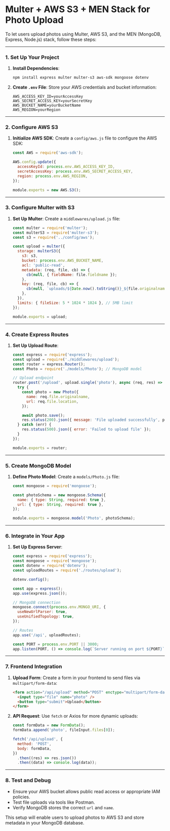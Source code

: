 # Multer + AWS S3 + MEN Stack for Photo Upload

To let users upload photos using Multer, AWS S3, and the MEN (MongoDB, Express, Node.js) stack, follow these steps:

---

### **1. Set Up Your Project**

1. **Install Dependencies**:
   ```bash
   npm install express multer multer-s3 aws-sdk mongoose dotenv
   ```

2. **Create `.env` File**:
   Store your AWS credentials and bucket information:
   ```env
   AWS_ACCESS_KEY_ID=yourAccessKey
   AWS_SECRET_ACCESS_KEY=yourSecretKey
   AWS_BUCKET_NAME=yourBucketName
   AWS_REGION=yourRegion
   ```

---

### **2. Configure AWS S3**

1. **Initialize AWS SDK**:
   Create a `config/aws.js` file to configure the AWS SDK:
   ```javascript
   const AWS = require('aws-sdk');

   AWS.config.update({
     accessKeyId: process.env.AWS_ACCESS_KEY_ID,
     secretAccessKey: process.env.AWS_SECRET_ACCESS_KEY,
     region: process.env.AWS_REGION,
   });

   module.exports = new AWS.S3();
   ```

---

### **3. Configure Multer with S3**

1. **Set Up Multer**:
   Create a `middlewares/upload.js` file:
   ```javascript
   const multer = require('multer');
   const multerS3 = require('multer-s3');
   const s3 = require('../config/aws');

   const upload = multer({
     storage: multerS3({
       s3: s3,
       bucket: process.env.AWS_BUCKET_NAME,
       acl: 'public-read',
       metadata: (req, file, cb) => {
         cb(null, { fieldName: file.fieldname });
       },
       key: (req, file, cb) => {
         cb(null, `uploads/${Date.now().toString()}_${file.originalname}`);
       },
     }),
     limits: { fileSize: 5 * 1024 * 1024 }, // 5MB limit
   });

   module.exports = upload;
   ```

---

### **4. Create Express Routes**

1. **Set Up Upload Route**:
   ```javascript
   const express = require('express');
   const upload = require('./middlewares/upload');
   const router = express.Router();
   const Photo = require('./models/Photo'); // MongoDB model

   // Upload endpoint
   router.post('/upload', upload.single('photo'), async (req, res) => {
     try {
       const photo = new Photo({
         name: req.file.originalname,
         url: req.file.location,
       });

       await photo.save();
       res.status(200).json({ message: 'File uploaded successfully', photo });
     } catch (err) {
       res.status(500).json({ error: 'Failed to upload file' });
     }
   });

   module.exports = router;
   ```

---

### **5. Create MongoDB Model**

1. **Define Photo Model**:
   Create a `models/Photo.js` file:
   ```javascript
   const mongoose = require('mongoose');

   const photoSchema = new mongoose.Schema({
     name: { type: String, required: true },
     url: { type: String, required: true },
   });

   module.exports = mongoose.model('Photo', photoSchema);
   ```

---

### **6. Integrate in Your App**

1. **Set Up Express Server**:
   ```javascript
   const express = require('express');
   const mongoose = require('mongoose');
   const dotenv = require('dotenv');
   const uploadRoutes = require('./routes/upload');

   dotenv.config();

   const app = express();
   app.use(express.json());

   // MongoDB connection
   mongoose.connect(process.env.MONGO_URI, {
     useNewUrlParser: true,
     useUnifiedTopology: true,
   });

   // Routes
   app.use('/api', uploadRoutes);

   const PORT = process.env.PORT || 3000;
   app.listen(PORT, () => console.log(`Server running on port ${PORT}`));
   ```

---

### **7. Frontend Integration**

1. **Upload Form**:
   Create a form in your frontend to send files via `multipart/form-data`:
   ```html
   <form action="/api/upload" method="POST" enctype="multipart/form-data">
     <input type="file" name="photo" />
     <button type="submit">Upload</button>
   </form>
   ```

2. **API Request**:
   Use `fetch` or Axios for more dynamic uploads:
   ```javascript
   const formData = new FormData();
   formData.append('photo', fileInput.files[0]);

   fetch('/api/upload', {
     method: 'POST',
     body: formData,
   })
     .then((res) => res.json())
     .then((data) => console.log(data));
   ```

---

### **8. Test and Debug**

- Ensure your AWS bucket allows public read access or appropriate IAM policies.
- Test file uploads via tools like Postman.
- Verify MongoDB stores the correct `url` and `name`.

This setup will enable users to upload photos to AWS S3 and store metadata in your MongoDB database.
